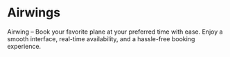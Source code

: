 # Airwings
Airwing – Book your favorite plane at your preferred time with ease. Enjoy a smooth interface, real-time availability, and a hassle-free booking experience.
